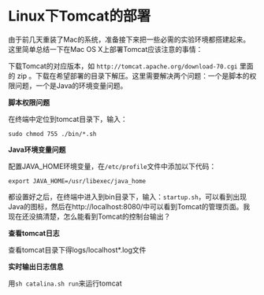 # Linux下Tomcat的部署

由于前几天重装了Mac的系统，准备接下来把一些必需的实验环境都搭建起来。这里简单总结一下在Mac OS X上部署Tomcat应该注意的事情：

下载Tomcat的对应版本，如 `http://tomcat.apache.org/download-70.cgi` 里面的 zip 。下载在希望部署的目录下解压。这里需要解决两个问题：一个是脚本的权限问题，一个是Java的环境变量问题。

**脚本权限问题**

在终端中定位到tomcat目录下，输入：

`sudo chmod 755 ./bin/*.sh`

**Java环境变量问题**

配置JAVA_HOME环境变量，在`/etc/profile`文件中添加以下代码：

`export JAVA_HOME=/usr/libexec/java_home`
 

都设置好之后，在终端中进入到bin目录下，输入：`startup.sh`，可以看到出现Java的图标，然后在http://localhost:8080/中可以看到Tomcat的管理页面。我现在还没搞清楚，怎么能看到Tomcat的控制台输出？

**查看tomcat日志**

查看tomcat目录下得logs/localhost*.log文件

**实时输出日志信息**

用`sh catalina.sh run`来运行tomcat



